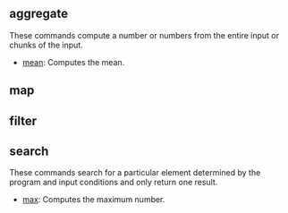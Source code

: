 
aggregate
---------

These commands compute a number or numbers from the entire input or chunks of the input.

- [mean][mean]: Computes the mean.


map
---


filter
------


search
------

These commands search for a particular element determined by the program and input conditions and only return one result.

- [max][max]: Computes the maximum number.












<!-- aggregate -->
[mean]: https://github.com/datafun/datafun/blob/master/docs/aggregate/mean.md

<!-- search -->
[max]: https://github.com/data/datafun/blob/master/docs/search/max.md
